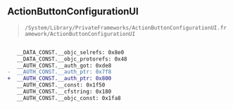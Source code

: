 ## ActionButtonConfigurationUI

> `/System/Library/PrivateFrameworks/ActionButtonConfigurationUI.framework/ActionButtonConfigurationUI`

```diff

   __DATA_CONST.__objc_selrefs: 0x8e0
   __DATA_CONST.__objc_protorefs: 0x48
   __AUTH_CONST.__auth_got: 0xde8
-  __AUTH_CONST.__auth_ptr: 0x7f8
+  __AUTH_CONST.__auth_ptr: 0x800
   __AUTH_CONST.__const: 0x1f50
   __AUTH_CONST.__cfstring: 0x180
   __AUTH_CONST.__objc_const: 0x1fa8

```
